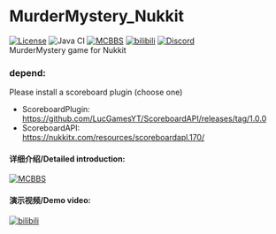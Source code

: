 # MurderMystery_Nukkit
[![License](https://img.shields.io/badge/License-AGPL%20v3-blue.svg?style=plastic)](LICENSE)
![Java CI](https://github.com/lt-name/MurderMystery_Nukkit/workflows/Java%20CI/badge.svg)
[![MCBBS](https://img.shields.io/badge/Link-MCBBS-brightgreen?style=plastic)](https://www.mcbbs.net/thread-1014768-1-1.html)
[![bilibili](https://img.shields.io/badge/Link-bilibili-ff69b4?style=plastic)](https://www.bilibili.com/video/BV1ga4y147Lf/)
[![Discord](https://img.shields.io/discord/710480168598372354?style=plastic)](https://discord.gg/pJjQDQC)    
MurderMystery game for Nukkit    
### depend:
Please install a scoreboard plugin (choose one)  
* ScoreboardPlugin:  
https://github.com/LucGamesYT/ScoreboardAPI/releases/tag/1.0.0
* ScoreboardAPI:  
https://nukkitx.com/resources/scoreboardapl.170/

#### 详细介绍/Detailed introduction:
[![MCBBS](https://img.shields.io/badge/Link-MCBBS-brightgreen)](https://www.mcbbs.net/thread-1014768-1-1.html)  
#### 演示视频/Demo video:
[![bilibili](https://img.shields.io/badge/Link-bilibili-ff69b4)](https://www.bilibili.com/video/BV1ga4y147Lf/)